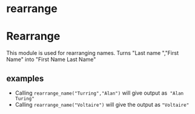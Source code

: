 # rearrange
Rearrange
=========

This module is used for rearranging names.
Turns "Last name ","First Name" into "First Name Last Name"

## examples
 * Calling `rearrange_name("Turring","Alan")` will give output as` "Alan Turing"`
 * Calling `rearrange_name("Voltaire")` will give the output as `"Voltaire"`
